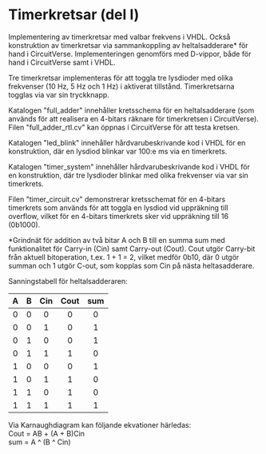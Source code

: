 # Timerkretsar (del I)
Implementering av timerkretsar med valbar frekvens i VHDL.
Också konstruktion av timerkretsar via sammankoppling av heltalsadderare* för hand i CircuitVerse.
Implementeringen genomförs med D-vippor, både för hand i CircuitVerse samt i VHDL.

Tre timerkretsar implementeras för att toggla tre lysdioder med olika frekvenser (10 Hz, 5 Hz och 1 Hz) i aktiverat tillstånd.
Timerkretsarna togglas via var sin tryckknapp.

Katalogen "full_adder" innehåller kretsschema för en heltalsadderare (som används för att realisera en 4-bitars räknare för timerkretsen i CircuitVerse).
Filen "full_adder_rtl.cv" kan öppnas i CircuitVerse för att testa kretsen.

Katalogen "led_blink" innehåller hårdvarubeskrivande kod i VHDL för en konstruktion, där en lysdiod blinkar var 100:e ms via en timerkrets.

Katalogen "timer_system" innehåller hårdvarubeskrivande kod i VHDL för en konstruktion, där tre lysdioder blinkar med olika frekvenser
via var sin timerkrets.

Filen "timer_circuit.cv" demonstrerar kretsschemat för en 4-bitars timerkrets som används för att toggla en lysdiod vid uppräkning till overflow,
vilket för en 4-bitars timerkrets sker vid uppräkning till 16 (0b1000).

*Grindnät för addition av två bitar A och B till en summa sum med funktionalitet för Carry-in (Cin) samt Carry-out (Cout).
Cout utgör Carry-bit från aktuell bitoperation, t.ex. 1 + 1 = 2, vilket medför 0b10, där 0 utgör summan och 1 utgör C-out,
som kopplas som Cin på nästa heltasadderare.

Sanningstabell för heltalsadderaren:

|  A  |  B  | Cin | Cout | sum |
| :-: | :-: | :-: | :-:  | :-: |
|  0  |  0  |  0  |  0   |  0  |
|  0  |  0  |  1  |  0   |  1  |
|  0  |  1  |  0  |  0   |  1  |
|  0  |  1  |  1  |  1   |  0  |
|  1  |  0  |  0  |  0   |  1  |
|  1  |  0  |  1  |  1   |  0  |
|  1  |  1  |  0  |  1   |  0  |
|  1  |  1  |  1  |  1   |  1  |

Via Karnaughdiagram kan följande ekvationer härledas:\
Cout = AB + (A + B)Cin\
sum = A ^ (B ^ Cin)
